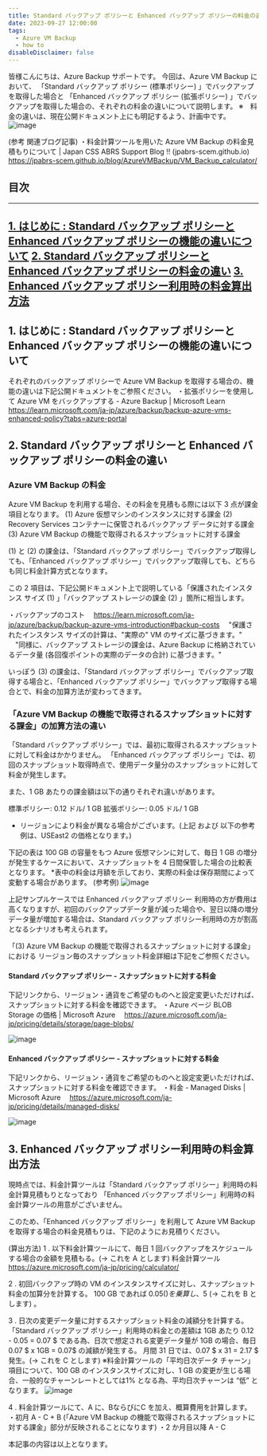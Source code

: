 ```yaml
---
title: Standard バックアップ ポリシーと Enhanced バックアップ ポリシーの料金の違い
date: 2023-09-27 12:00:00
tags:
  - Azure VM Backup
  - how to
disableDisclaimer: false
---
```


<!-- more -->
皆様こんにちは、Azure Backup サポートです。
今回は、Azure VM Backup において、
「Standard バックアップ ポリシー (標準ポリシー) 」でバックアップを取得した場合と
「Enhanced バックアップ ポリシー (拡張ポリシー) 」でバックアップを取得した場合の、それぞれの料金の違いについて説明します。 
※　料金の違いは、現在公開ドキュメント上にも明記するよう、計画中です。
![image](https://github.com/jpabrs-scem/blog/assets/96324317/8ccd86d4-3e8e-4f19-9155-27ae50c50b9a)

(参考 関連ブログ記事)
・料金計算ツールを用いた Azure VM Backup の料金見積もりについて | Japan CSS ABRS Support Blog !! (jpabrs-scem.github.io)
　https://jpabrs-scem.github.io/blog/AzureVMBackup/VM_Backup_calculator/

## 目次
-----------------------------------------------------------
[1. はじめに : Standard バックアップ ポリシーと Enhanced バックアップ ポリシーの機能の違いについて](#1)
[2. Standard バックアップ ポリシーと Enhanced バックアップ ポリシーの料金の違い](#2)
[3. Enhanced バックアップ ポリシー利用時の料金算出方法](#3)
-----------------------------------------------------------

## 1. はじめに : Standard バックアップ ポリシーと Enhanced バックアップ ポリシーの機能の違いについて<a id="1"></a>
それぞれのバックアップ ポリシーで Azure VM Backup を取得する場合の、機能の違いは下記公開ドキュメントをご参照ください。
・拡張ポリシーを使用して Azure VM をバックアップする - Azure Backup | Microsoft Learn
　https://learn.microsoft.com/ja-jp/azure/backup/backup-azure-vms-enhanced-policy?tabs=azure-portal


## 2. Standard バックアップ ポリシーと Enhanced バックアップ ポリシーの料金の違い<a id="2"></a>
### Azure VM Backup の料金
Azure VM Backup を利用する場合、その料金を見積もる際には以下 3 点が課金項目となります。
(1) Azure 仮想マシンのインスタンスに対する課金
(2) Recovery Services コンテナーに保管されるバックアップ データに対する課金
(3) Azure VM Backup の機能で取得されるスナップショットに対する課金

(1) と (2) の課金は、「Standard バックアップ ポリシー」でバックアップ取得しても、「Enhanced バックアップ ポリシー」でバックアップ取得しても、どちらも同じ料金計算方式となります。

この 2 項目は、下記公開ドキュメント上で説明している「保護されたインスタンス サイズ (1) 」「バックアップ ストレージの課金 (2) 」箇所に相当します。

・バックアップのコスト
　https://learn.microsoft.com/ja-jp/azure/backup/backup-azure-vms-introduction#backup-costs
　"保護されたインスタンス サイズの計算は、"実際の" VM のサイズに基づきます。"
　"同様に、バックアップ ストレージの課金は、Azure Backup に格納されているデータ量 (各回復ポイントの実際のデータの合計) に基づきます。"

いっぽう (3) の課金は、「Standard バックアップ ポリシー」でバックアップ取得する場合と、「Enhanced バックアップ ポリシー」でバックアップ取得する場合とで、料金の加算方法が変わってきます。

### 「Azure VM Backup の機能で取得されるスナップショットに対する課金」の加算方法の違い
「Standard バックアップ ポリシー」では、最初に取得されるスナップショットに対して料金はかかりません。
「Enhanced バックアップ ポリシー」では、初回のスナップショット取得時点で、使用データ量分のスナップショットに対して料金が発生します。

また、1 GB あたりの課金額は以下の通りそれぞれ違いがあります。
 
標準ポリシー:  0.12 ドル/ 1 GB
拡張ポリシー:  0.05 ドル/ 1 GB

* リージョンにより料金が異なる場合がございます。(上記 および 以下の参考例は、USEast2 の価格となります。)
 
下記の表は 100 GB の容量をもつ Azure 仮想マシンに対して、毎日 1 GB の増分が発生するケースにおいて、スナップショットを 4 日間保管した場合の比較表となります。
*表中の料金は月額を示しており、実際の料金は保存期間によって変動する場合があります。
(参考例)
![image](https://github.com/jpabrs-scem/blog/assets/96324317/c614385e-2489-40c9-9f2f-9a6a2e7c9b19)

上記サンプルケースでは Enhanced バックアップ ポリシー 利用時の方が費用は高くなりますが、初回のバックアップデータ量が減った場合や、翌日以降の増分データ量が増加する場合は、Standard バックアップ ポリシー利用時の方が割高となるシナリオも考えられます。

「(3) Azure VM Backup の機能で取得されるスナップショットに対する課金」における
リージョン毎のスナップショット料金詳細は下記をご参照ください。

#### Standard バックアップ ポリシー - スナップショットに対する料金
下記リンクから、リージョン・通貨をご希望のものへと設定変更いただければ、スナップショットに対する料金を確認できます。
・Azure ページ BLOB Storage の価格 | Microsoft Azure
　https://azure.microsoft.com/ja-jp/pricing/details/storage/page-blobs/

![image](https://github.com/jpabrs-scem/blog/assets/96324317/727481b0-cbab-4f49-976a-2b8428d5f209)

#### Enhanced バックアップ ポリシー - スナップショットに対する料金
下記リンクから、リージョン・通貨をご希望のものへと設定変更いただければ、スナップショットに対する料金を確認できます。
・料金 - Managed Disks | Microsoft Azure
　https://azure.microsoft.com/ja-jp/pricing/details/managed-disks/

![image](https://github.com/jpabrs-scem/blog/assets/96324317/69d004e5-cef6-4930-a777-43a986c713ec)

## 3. Enhanced バックアップ ポリシー利用時の料金算出方法<a id="3"></a>
現時点では、料金計算ツールは「Standard バックアップ ポリシー」利用時の料金計算見積もりとなっており
「Enhanced バックアップ ポリシー」利用時の料金計算ツールの用意がございません。

このため、「Enhanced バックアップ ポリシー」を利用して Azure VM Backup を取得する場合の料金見積もりは、下記のようにお見積りください。

(算出方法)
1 . 以下料金計算ツールにて、毎日 1 回バックアップをスケジュールする場合の金額を見積もる。(-> これを A とします)
料金計算ツール
https://azure.microsoft.com/ja-jp/pricing/calculator/
 
2 . 初回バックアップ時の VM のインスタンスサイズに対し、スナップショット料金の加算分を計算する。
100 GB であれば 0.05($) を乗算し、5$ (-> これを B とします) 。
 
3 . 日次の変更データ量に対するスナップショット料金の減額分を計算する。
「Standard バックアップ ポリシー」利用時の料金との差額は 1GB あたり 0.12 - 0.05 = 0.07 $ である為、日次で想定される変更データ量が 1GB の場合、毎日 0.07 $ x 1GB = 0.07$ の減額が発生する。
月間 31 日では、0.07 $ x 31 = 2.17 $ 発生。(-> これを C とします)
※料金計算ツールの「平均日次データ チャーン」項目について、100 GB のインスタンスサイズに対し、1 GB の変更が生じる場合、一般的なチャーンレートとしては1% となる為、平均日次チャーンは “低” となります。
![image](https://github.com/jpabrs-scem/blog/assets/96324317/1d5da2f1-93a6-4b35-9a9e-2d806c9c6450)

4 . 料金計算ツールにて、A に、BならびにC を加え、概算費用を計算します。
・初月 A - C + B (「Azure VM Backup の機能で取得されるスナップショットに対する課金」部分が反映されることになります)
・2 か月目以降 A - C

本記事の内容は以上となります。